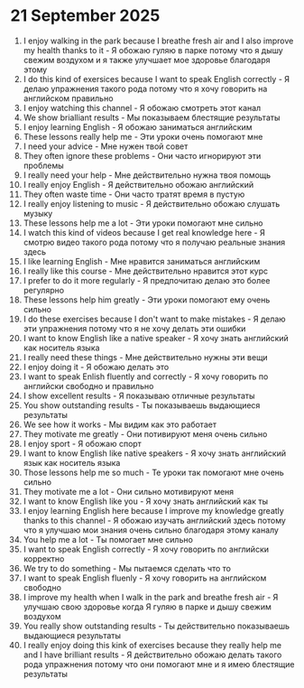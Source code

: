 # 21 September 2025

1. I enjoy walking in the park because I breathe fresh air and I also improve my health thanks to it - Я обожаю гуляю в парке потому что я дышу свежим воздухом и я также улучшает мое здоровье благодаря этому
2. I do this kind of exersices because I want to speak English correctly - Я делаю упражнения такого рода потому что я хочу говорить на английском правильно
3. I enjoy watching this channel - Я обожаю смотреть этот канал
4. We show brialliant results - Мы показываем блестящие результаты
5. I enjoy learning English - Я обожаю заниматься английским
6. These lessons really help me - Эти уроки очень помогают мне
7. I need your advice - Мне нужен твой совет
8. They often ignore these problems - Они часто игнорируют эти проблемы
9. I really need your help - Мне действительно нужна твоя помощь
10. I really enjoy English - Я действительно обожаю английский
11. They often waste time - Они часто тратят время в пустую
12. I really enjoy listening to music - Я действительно обожаю слушать музыку
13. These lessons help me a lot - Эти уроки помогают мне сильно
14. I watch this kind of videos because I get real knowledge here - Я смотрю видео такого рода потому что я получаю реальные знания здесь
15. I like learning English - Мне нравится заниматься английским
16. I really like this course - Мне действительно нравится этот курс
17. I prefer to do it more regularly - Я предпочитаю делаю это более регулярно
18. These lessons help him greatly - Эти уроки помогают ему очень сильно
19. I do these exercises because I don't want to make mistakes - Я делаю эти упражнения потому что я не хочу делать эти ошибки
20. I want to know English like a native speaker - Я хочу знать английский как носитель языка
21. I really need these things - Мне действительно нужны эти вещи
22. I enjoy doing it - Я обожаю делать это
23. I want to speak Enlish fluently and correctly - Я хочу говорить по английски свободно и правильно
24. I show excellent results - Я показываю отличные результаты
25. You show outstanding results - Ты показываешь выдающиеся результаты
26. We see how it works - Мы видим как это работает
27. They motivate me greatly - Они потивируют меня очень сильно
28. I enjoy sport - Я обожаю спорт
29. I want to know English like native speakers - Я хочу знать английский язык как носитель языка
30. Those lessons help me so much - Те уроки так помогают мне очень сильно
31. They motivate me a lot - Они сильно мотивируют меня
32. I want to know English like you - Я хочу знать английский как ты
33. I enjoy learning English here because I improve my knowledge greatly thanks to this channel - Я обожаю изучать английский здесь потому что я улучшаю мои знания очень сильно благодаря этому каналу
34. You help me a lot - Ты помогает мне сильно
35. I want to speak English correctly - Я хочу говорить по английски корректно
36. We try to do something - Мы пытаемся сделать что то
37. I want to speak English fluenly - Я хочу говорить на английском свободно
38. I improve my health when I walk in the park and breathe fresh air - Я улучшаю свою здоровье когда Я гуляю в парке и дышу свежим воздухом
39. You really show outstanding results - Ты действительно показываешь выдающиеся результаты
40. I really enjoy doing this kink of exercises because they really help me and I have brilliant results - Я действительно обожаю делать такого рода упражнения потому что они помогают мне и я имею блестящие результаты